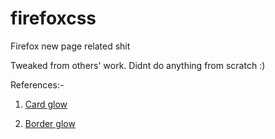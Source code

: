 # firefoxcss
Firefox new page related shit

Tweaked from others' work. Didnt do anything from scratch :)

References:-

1. [Card glow](https://codepen.io/lincohn/pen/JjPZgXw)

2. [Border glow](https://plantpot.works/1250)
